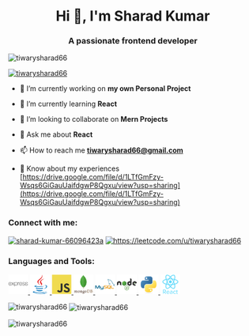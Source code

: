 <h1 align="center">Hi 👋, I'm Sharad Kumar</h1>
<h3 align="center">A passionate frontend developer </h3>

<p align="left"> <img src="https://komarev.com/ghpvc/?username=tiwarysharad66&label=Profile%20views&color=0e75b6&style=flat" alt="tiwarysharad66" /> </p>

<p align="left"> <a href="https://github.com/ryo-ma/github-profile-trophy"><img src="https://github-profile-trophy.vercel.app/?username=tiwarysharad66" alt="tiwarysharad66" /></a> </p>

- 🔭 I’m currently working on **my own Personal Project**

- 🌱 I’m currently learning **React**

- 👯 I’m looking to collaborate on **Mern Projects**

- 💬 Ask me about **React**

- 📫 How to reach me **tiwarysharad66@gmail.com**

- 📄 Know about my experiences [https://drive.google.com/file/d/1LTfGmFzy-Wsqs6GiGauUaifdgwP8Qgxu/view?usp=sharing](https://drive.google.com/file/d/1LTfGmFzy-Wsqs6GiGauUaifdgwP8Qgxu/view?usp=sharing)

<h3 align="left">Connect with me:</h3>
<p align="left">
<a href="https://linkedin.com/in/sharad-kumar-66096423a" target="blank"><img align="center" src="https://raw.githubusercontent.com/rahuldkjain/github-profile-readme-generator/master/src/images/icons/Social/linked-in-alt.svg" alt="sharad-kumar-66096423a" height="30" width="40" /></a>
<a href="https://www.leetcode.com/https://leetcode.com/u/tiwarysharad66" target="blank"><img align="center" src="https://raw.githubusercontent.com/rahuldkjain/github-profile-readme-generator/master/src/images/icons/Social/leet-code.svg" alt="https://leetcode.com/u/tiwarysharad66" height="30" width="40" /></a>
</p>

<h3 align="left">Languages and Tools:</h3>
<p align="left"> <a href="https://expressjs.com" target="_blank" rel="noreferrer"> <img src="https://raw.githubusercontent.com/devicons/devicon/master/icons/express/express-original-wordmark.svg" alt="express" width="40" height="40"/> </a> <a href="https://www.java.com" target="_blank" rel="noreferrer"> <img src="https://raw.githubusercontent.com/devicons/devicon/master/icons/java/java-original.svg" alt="java" width="40" height="40"/> </a> <a href="https://developer.mozilla.org/en-US/docs/Web/JavaScript" target="_blank" rel="noreferrer"> <img src="https://raw.githubusercontent.com/devicons/devicon/master/icons/javascript/javascript-original.svg" alt="javascript" width="40" height="40"/> </a> <a href="https://www.mongodb.com/" target="_blank" rel="noreferrer"> <img src="https://raw.githubusercontent.com/devicons/devicon/master/icons/mongodb/mongodb-original-wordmark.svg" alt="mongodb" width="40" height="40"/> </a> <a href="https://www.mysql.com/" target="_blank" rel="noreferrer"> <img src="https://raw.githubusercontent.com/devicons/devicon/master/icons/mysql/mysql-original-wordmark.svg" alt="mysql" width="40" height="40"/> </a> <a href="https://nodejs.org" target="_blank" rel="noreferrer"> <img src="https://raw.githubusercontent.com/devicons/devicon/master/icons/nodejs/nodejs-original-wordmark.svg" alt="nodejs" width="40" height="40"/> </a> <a href="https://www.python.org" target="_blank" rel="noreferrer"> <img src="https://raw.githubusercontent.com/devicons/devicon/master/icons/python/python-original.svg" alt="python" width="40" height="40"/> </a> <a href="https://reactjs.org/" target="_blank" rel="noreferrer"> <img src="https://raw.githubusercontent.com/devicons/devicon/master/icons/react/react-original-wordmark.svg" alt="react" width="40" height="40"/> </a> </p>

<p><img align="left" src="https://github-readme-stats.vercel.app/api/top-langs?username=tiwarysharad66&show_icons=true&locale=en&layout=compact" alt="tiwarysharad66" /></p>

<p>&nbsp;<img align="center" src="https://github-readme-stats.vercel.app/api?username=tiwarysharad66&show_icons=true&locale=en" alt="tiwarysharad66" /></p>

<p><img align="center" src="https://github-readme-streak-stats.herokuapp.com/?user=tiwarysharad66&" alt="tiwarysharad66" /></p>
